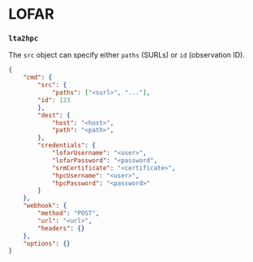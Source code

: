 # LOFAR

### `lta2hpc`
The `src` object can specify either `paths` (SURLs) or `id` (observation ID).

```json
{
    "cmd": {
        "src": {
            "paths": ["<surl>", "..."],
	    "id": 123
        }, 
        "dest": {
            "host": "<host>",
            "path": "<path>",
        },
        "credentials": {
            "lofarUsername": "<user>",
            "lofarPassword": "<password",
            "srmCertificate": "<certificate>",
            "hpcUsername": "<user>",
            "hpcPassword": "<password>"
        }
    }, 
    "webhook": {
        "method": "POST",
        "url": "<url>",
        "headers": {}
    },
    "options": {}
}
```

